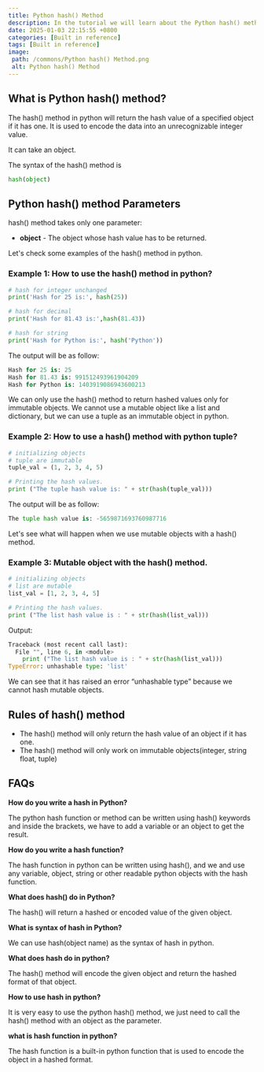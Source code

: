 ```yaml
---
title: Python hash() Method
description: In the tutorial we will learn about the Python hash() method and its uses with examples.
date: 2025-01-03 22:15:55 +0800
categories: [Built in reference]
tags: [Built in reference]
image:
 path: /commons/Python hash() Method.png
 alt: Python hash() Method
---
```


## What is Python hash() method?

The hash() method in python will return the hash value of a specified object if it has one. It is used to encode the data into an unrecognizable integer value.

It can take an object.

The syntax of the hash() method is

```python
hash(object)

```

## Python hash() method Parameters

hash() method takes only one parameter:

<script type="text/javascript">
	atOptions = {
		'key' : '98858c4e91885e00ea9926beee01c03e',
		'format' : 'iframe',
		'height' : 90,
		'width' : 728,
		'params' : {}
	};
</script>
<script type="text/javascript" src="//www.highperformanceformat.com/98858c4e91885e00ea9926beee01c03e/invoke.js"></script>
* **object** \- The object whose hash value has to be returned. 

Let's check some examples of the hash() method in python.

### Example 1: How to use the hash() method in python?

```python
# hash for integer unchanged
print('Hash for 25 is:', hash(25))

# hash for decimal
print('Hash for 81.43 is:',hash(81.43))

# hash for string
print('Hash for Python is:', hash('Python'))

```

The output will be as follow:

```python
Hash for 25 is: 25
Hash for 81.43 is: 991512493961904209
Hash for Python is: 1403919086943600213

```

We can only use the hash() method to return hashed values only for immutable objects. We cannot use a mutable object like a list and dictionary, but we can use a tuple as an immutable object in python.

### Example 2: How to use a hash() method with python tuple?

```python
# initializing objects
# tuple are immutable
tuple_val = (1, 2, 3, 4, 5)

# Printing the hash values.
print ("The tuple hash value is: " + str(hash(tuple_val)))

```

The output will be as follow:

```python
The tuple hash value is: -5659871693760987716

```

Let's see what will happen when we use mutable objects with a hash() method.

### Example 3: Mutable object with the hash() method.

```python
# initializing objects
# list are mutable
list_val = [1, 2, 3, 4, 5]

# Printing the hash values.
print ("The list hash value is : " + str(hash(list_val)))

```

Output:

```python
Traceback (most recent call last):
  File "", line 6, in <module>
    print ("The list hash value is : " + str(hash(list_val)))
TypeError: unhashable type: 'list'
```

<script type="text/javascript">
	atOptions = {
		'key' : '98858c4e91885e00ea9926beee01c03e',
		'format' : 'iframe',
		'height' : 90,
		'width' : 728,
		'params' : {}
	};
</script>
<script type="text/javascript" src="//www.highperformanceformat.com/98858c4e91885e00ea9926beee01c03e/invoke.js"></script>
We can see that it has raised an error “unhashable type” because we cannot hash mutable objects. 

## Rules of hash() method

* The hash() method will only return the hash value of an object if it has one.  
* The hash() method will only work on immutable objects(integer, string float, tuple)

## FAQs

**How do you write a hash in Python?**

The python hash function or method can be written using hash() keywords and inside the brackets, we have to add a variable or an object to get the result.

**How do you write a hash function?**

The hash function in python can be written using hash(), and we and use any variable, object, string or other readable python objects with the hash function.

**What does hash() do in Python?**

The hash() will return a hashed or encoded value of the given object.

**What is syntax of hash in Python?**

We can use hash(object name) as the syntax of hash in python.

**What does hash do in python?**

The hash() method will encode the given object and return the hashed format of that object.

**How to use hash in python?**

It is very easy to use the python hash() method, we just need to call the hash() method with an object as the parameter.

<script type="text/javascript">
	atOptions = {
		'key' : '98858c4e91885e00ea9926beee01c03e',
		'format' : 'iframe',
		'height' : 90,
		'width' : 728,
		'params' : {}
	};
</script>
<script type="text/javascript" src="//www.highperformanceformat.com/98858c4e91885e00ea9926beee01c03e/invoke.js"></script>
**what is hash function in python?**

The hash function is a built-in python function that is used to encode the object in a hashed format.